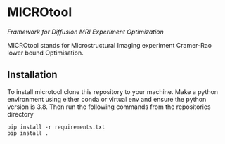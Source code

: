 # MICROtool

*Framework for Diffusion MRI Experiment Optimization*

MICROtool stands for Microstructural Imaging experiment Cramer-Rao lower bound Optimisation.

## Installation

To install microtool clone this repository to your machine. Make a python environment using either conda or virtual env
and ensure the python version is 3.8.
Then run the following commands from the repositories directory

```
pip install -r requirements.txt
pip install .
```